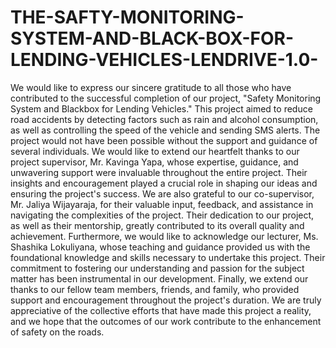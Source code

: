 # THE-SAFTY-MONITORING-SYSTEM-AND-BLACK-BOX-FOR-LENDING-VEHICLES-LENDRIVE-1.0-
We would like to express our sincere gratitude to all those who have contributed to the successful completion of our project, "Safety Monitoring System and Blackbox for Lending Vehicles." This project aimed to reduce road accidents by detecting factors such as rain and alcohol consumption, as well as controlling the speed of the vehicle and sending SMS alerts. The project would not have been possible without the support and guidance of several individuals.
We would like to extend our heartfelt thanks to our project supervisor, Mr. Kavinga Yapa, whose expertise, guidance, and unwavering support were invaluable throughout the entire project. Their insights and encouragement played a crucial role in shaping our ideas and ensuring the project's success.
We are also grateful to our co-supervisor, Mr. Jaliya Wijayaraja, for their valuable input, feedback, and assistance in navigating the complexities of the project. Their dedication to our project, as well as their mentorship, greatly contributed to its overall quality and achievement.
Furthermore, we would like to acknowledge our lecturer, Ms. Shashika Lokuliyana, whose teaching and guidance provided us with the foundational knowledge and skills necessary to undertake this project. Their commitment to fostering our understanding and passion for the subject matter has been instrumental in our development.
Finally, we extend our thanks to our fellow team members, friends, and family, who provided support and encouragement throughout the project's duration.
We are truly appreciative of the collective efforts that have made this project a reality, and we hope that the outcomes of our work contribute to the enhancement of safety on the roads.
